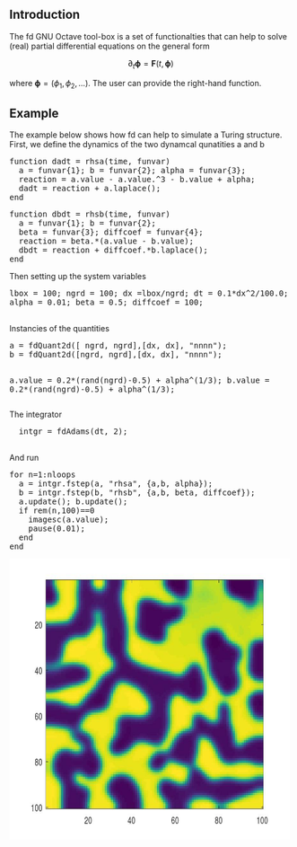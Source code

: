 <h2>Introduction</h2>

The fd GNU Octave tool-box is a set of functionalties that can help to solve (real) partial differential equations on the general form  

$$
  \partial_t \boldsymbol{\phi} = \mathbf{F}(t,\boldsymbol{\phi}) 
$$

where $\boldsymbol{\phi} = (\phi_1, \phi_2, \ldots)$. The user can provide the right-hand function. 


<h2>Example</h2>
The example below shows how fd can help to simulate a Turing structure. First, we define the dynamics of the two dynamcal qunatities a and b

<div class="box"> 
<pre>
function dadt = rhsa(time, funvar)
  a = funvar{1}; b = funvar{2}; alpha = funvar{3};
  reaction = a.value - a.value.^3 - b.value + alpha;
  dadt = reaction + a.laplace();
end
</pre>
<pre>
function dbdt = rhsb(time, funvar)
  a = funvar{1}; b = funvar{2};
  beta = funvar{3}; diffcoef = funvar{4};
  reaction = beta.*(a.value - b.value);
  dbdt = reaction + diffcoef.*b.laplace();
end
</pre>
</div>
Then setting up the system variables
<div class="box">
  <pre>
lbox = 100; ngrd = 100; dx =lbox/ngrd; dt = 0.1*dx^2/100.0; nloops = 1e4;
alpha = 0.01; beta = 0.5; diffcoef = 100;
  </pre>
</div>
Instancies of the quantities
<div class="box">
  <pre>
a = fdQuant2d([ ngrd, ngrd],[dx, dx], "nnnn"); 
b = fdQuant2d([ngrd, ngrd],[dx, dx], "nnnn"); 

a.value = 0.2*(rand(ngrd)-0.5) + alpha^(1/3);
b.value = 0.2*(rand(ngrd)-0.5) + alpha^(1/3);
  </pre>
</div>
The integrator
<div class="box">
  <pre>
  intgr = fdAdams(dt, 2);
  </pre>
</div>
And run
<div class="box">
  <pre>
for n=1:nloops
  a = intgr.fstep(a, "rhsa", {a,b, alpha});
  b = intgr.fstep(b, "rhsb", {a,b, beta, diffcoef});
  a.update(); b.update();
  if rem(n,100)==0
    imagesc(a.value);
    pause(0.01);
  end
end
</pre>
</div>
<img src="doc/turing.jpg" alt="turing" width="500" height="500">
